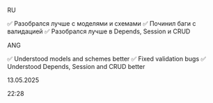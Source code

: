RU

✅ Разобрался лучше с моделями и схемами
✅ Починил баги с валидацией
✅ Разобрался лучше в Depends, Session и CRUD

ANG

✅ Understood models and schemes better
✅ Fixed validation bugs
✅ Understood Depends, Session and CRUD better


13.05.2025

22:28



